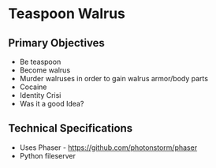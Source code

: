 # Teaspoon Walrus

## Primary Objectives
  * Be teaspoon
  * Become walrus
  * Murder walruses in order to gain walrus armor/body parts
  * Cocaine 
  * Identity Crisi
  * Was it a good Idea?

## Technical Specifications
  * Uses Phaser - https://github.com/photonstorm/phaser
  * Python fileserver
